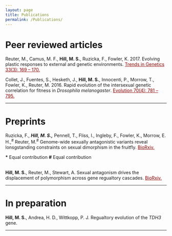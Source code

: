 ```yaml
---
layout: page
title: Publications
permalink: /Publications/
---
```

<!-- Global site tag (gtag.js) - Google Analytics -->
<script async src="https://www.googletagmanager.com/gtag/js?id=UA-111105866-1"></script>
<script>
  window.dataLayer = window.dataLayer || [];
  function gtag(){dataLayer.push(arguments);}
  gtag('js', new Date());

  gtag('config', 'UA-111105866-1');
</script>

<h1>Peer reviewed articles</h1>

Reuter, M., Camus, M. F., <b>Hill, M. S.</b>, Ruzicka, F., Fowler, K. 2017. Evolving plastic responses to external and genetic environments. <a href="http://ac.els-cdn.com/S0168952517300045/1-s2.0-S0168952517300045-main.pdf?_tid=2a7d67f6-ebee-11e6-a180-00000aab0f26&acdnat=1486332062_e1b2719461cfd3704c1c2a321a7177ee" style="color:#8b0000">Trends in Genetics 33(3): 169 – 170.</a>

Collet, J., Fuentes, S., Hesketh, J., <b>Hill, M. S.</b>, Innocenti, P., Morrow, T., Fowler, K., Reuter, M. 2016. Rapid evolution of the intersexual genetic correlation for fitness in <i>Drosophila melanogaster</i>. <a href="http://onlinelibrary.wiley.com/doi/10.1111/evo.12892/epdf" style="color:#8b0000">Evolution 70(4): 781 – 795.</a>

<hr>

<h1>Preprints</h1>

Ruzicka, F.,<sup>*</sup> <b>Hill, M. S.,<sup>*</sup></b> Pennell, T., Fliss, I., Ingleby, F., Fowler, K., Morrow, E. H.,<sup>#</sup> Reuter, M.<sup>#</sup> Genome-wide sexually antagonistic variants reveal lonsgstanding constraints on sexual dimorphism in the fruitfly. <a href="https://doi.org/10.1101/117176" style="color:#8b0000">BioRxiv.</a>

<b>*</b> Equal contribution
<b>#</b> Equal contribution
<br>
<br>

<b>Hill, M. S.</b>, Reuter, M., Stewart, A. Sexual antagonism drives the displacement of polymorphism across gene regualtory cascades. <a href="https://www.biorxiv.org/content/early/2018/10/29/454959" style="color:#8b0000">BioRxiv.</a>


<hr>

<h1>In preparation</h1>

<b>Hill, M. S.</b>, Andrea, H. D., Wittkopp, P. J. Regualtory evolution of the <i>TDH3</i> gene. 

<hr>
